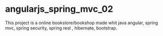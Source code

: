 # angularjs_spring_mvc_02

This project is  a  online bookstore/bookshop   made whit java angular, spring mvc, spring security, spring rest , hibernate, bootstrap.
